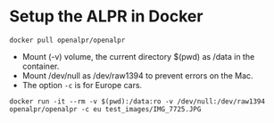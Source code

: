 # Setup the ALPR in Docker

`docker pull openalpr/openalpr`

- Mount (-v) volume, the current directory $(pwd) as /data in the container.
- Mount /dev/null as /dev/raw1394 to prevent errors on the Mac. 
- The option `-c` is for Europe cars.

`docker run -it --rm -v $(pwd):/data:ro -v /dev/null:/dev/raw1394 openalpr/openalpr -c eu test_images/IMG_7725.JPG`